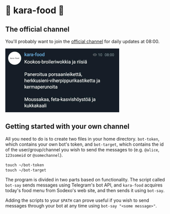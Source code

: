 # 🥒 kara-food 🥖

## The official channel

You'll probably want to join the [official channel](https://t.me/kara_food) for daily updates at 08:00.

![pic text](./screen_small.jpg)

## Getting started with your own channel

All you need to do is to create two files in your home directory. `bot-token`, which contains your own bot's token, and `bot-target`, which contains the id of the user/group/channel you wish to send the messages to (e.g. `@alice`, `123someid` or `@somechannel`).

```
touch ~/bot-token
touch ~/bot-target
```

The program is divided in two parts based on functionality. The script called `bot-say` sends messages using Telegram's bot API, and `kara-food` acquires today's food menu from Sodexo's web site, and then sends it using `bot-say`.

Adding the scripts to your `$PATH` can prove useful if you wish to send messages through your bot at any time using `bot-say "<some message>"`.
